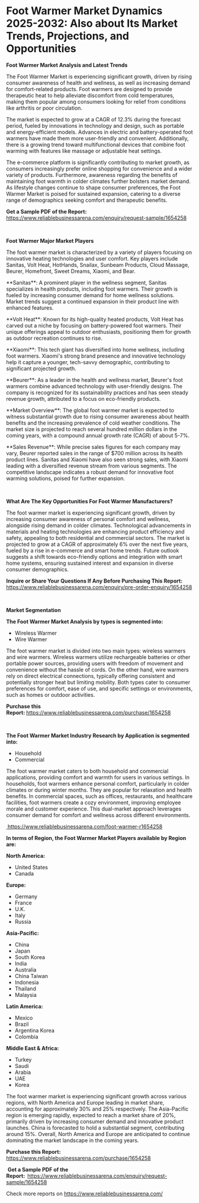 <p><h1>Foot Warmer Market Dynamics 2025-2032: Also about Its Market Trends, Projections, and Opportunities</h1></p><p><strong>Foot Warmer Market Analysis and Latest Trends</strong></p>
<p><p>The Foot Warmer Market is experiencing significant growth, driven by rising consumer awareness of health and wellness, as well as increasing demand for comfort-related products. Foot warmers are designed to provide therapeutic heat to help alleviate discomfort from cold temperatures, making them popular among consumers looking for relief from conditions like arthritis or poor circulation.</p><p>The market is expected to grow at a CAGR of 12.3% during the forecast period, fueled by innovations in technology and design, such as portable and energy-efficient models. Advances in electric and battery-operated foot warmers have made them more user-friendly and convenient. Additionally, there is a growing trend toward multifunctional devices that combine foot warming with features like massage or adjustable heat settings.</p><p>The e-commerce platform is significantly contributing to market growth, as consumers increasingly prefer online shopping for convenience and a wider variety of products. Furthermore, awareness regarding the benefits of maintaining foot warmth in colder climates further bolsters market demand. As lifestyle changes continue to shape consumer preferences, the Foot Warmer Market is poised for sustained expansion, catering to a diverse range of demographics seeking comfort and therapeutic benefits.</p></p>
<p><strong>Get a Sample PDF of the Report:&nbsp;</strong> <a href="https://www.reliablebusinessarena.com/enquiry/request-sample/1654258?utm_campaign=2930&utm_medium=2&utm_source=Github&utm_content=ia&utm_term=05042025&utm_id=foot-warmer">https://www.reliablebusinessarena.com/enquiry/request-sample/1654258</a></p>
<p>&nbsp;</p>
<p><strong>Foot Warmer Major Market Players</strong></p>
<p><p>The foot warmer market is characterized by a variety of players focusing on innovative heating technologies and user comfort. Key players include Sanitas, Volt Heat, HotHands, Snailax, Sunbeam Products, Cloud Massage, Beurer, Homefront, Sweet Dreams, Xiaomi, and Bear.</p><p>**Sanitas**: A prominent player in the wellness segment, Sanitas specializes in health products, including foot warmers. Their growth is fueled by increasing consumer demand for home wellness solutions. Market trends suggest a continued expansion in their product line with enhanced features.</p><p>**Volt Heat**: Known for its high-quality heated products, Volt Heat has carved out a niche by focusing on battery-powered foot warmers. Their unique offerings appeal to outdoor enthusiasts, positioning them for growth as outdoor recreation continues to rise.</p><p>**Xiaomi**: This tech giant has diversified into home wellness, including foot warmers. Xiaomi's strong brand presence and innovative technology help it capture a younger, tech-savvy demographic, contributing to significant projected growth.</p><p>**Beurer**: As a leader in the health and wellness market, Beurer's foot warmers combine advanced technology with user-friendly designs. The company is recognized for its sustainability practices and has seen steady revenue growth, attributed to a focus on eco-friendly products.</p><p>**Market Overview**: The global foot warmer market is expected to witness substantial growth due to rising consumer awareness about health benefits and the increasing prevalence of cold weather conditions. The market size is projected to reach several hundred million dollars in the coming years, with a compound annual growth rate (CAGR) of about 5-7%.</p><p>**Sales Revenue**: While precise sales figures for each company may vary, Beurer reported sales in the range of $700 million across its health product lines. Sanitas and Xiaomi have also seen strong sales, with Xiaomi leading with a diversified revenue stream from various segments. The competitive landscape indicates a robust demand for innovative foot warming solutions, poised for further expansion.</p></p>
<p>&nbsp;</p>
<p><strong>What Are The Key Opportunities For Foot Warmer Manufacturers?</strong></p>
<p><p>The foot warmer market is experiencing significant growth, driven by increasing consumer awareness of personal comfort and wellness, alongside rising demand in colder climates. Technological advancements in materials and heating technologies are enhancing product efficiency and safety, appealing to both residential and commercial sectors. The market is projected to grow at a CAGR of approximately 6% over the next five years, fueled by a rise in e-commerce and smart home trends. Future outlook suggests a shift towards eco-friendly options and integration with smart home systems, ensuring sustained interest and expansion in diverse consumer demographics.</p></p>
<p><strong>Inquire or Share Your Questions If Any Before Purchasing This Report:</strong> <a href="https://www.reliablebusinessarena.com/enquiry/pre-order-enquiry/1654258?utm_campaign=2930&utm_medium=2&utm_source=Github&utm_content=ia&utm_term=05042025&utm_id=foot-warmer">https://www.reliablebusinessarena.com/enquiry/pre-order-enquiry/1654258</a></p>
<p>&nbsp;</p>
<p><strong>Market Segmentation</strong></p>
<p><strong>The Foot Warmer Market Analysis by types is segmented into:</strong></p>
<p><ul><li>Wireless Warmer</li><li>Wire Warmer</li></ul></p>
<p><p>The foot warmer market is divided into two main types: wireless warmers and wire warmers. Wireless warmers utilize rechargeable batteries or other portable power sources, providing users with freedom of movement and convenience without the hassle of cords. On the other hand, wire warmers rely on direct electrical connections, typically offering consistent and potentially stronger heat but limiting mobility. Both types cater to consumer preferences for comfort, ease of use, and specific settings or environments, such as homes or outdoor activities.</p></p>
<p><strong>Purchase this Report:&nbsp;</strong><a href="https://www.reliablebusinessarena.com/purchase/1654258?utm_campaign=2930&utm_medium=2&utm_source=Github&utm_content=ia&utm_term=05042025&utm_id=foot-warmer">https://www.reliablebusinessarena.com/purchase/1654258</a></p>
<p>&nbsp;</p>
<p><strong>The Foot Warmer Market Industry Research by Application is segmented into:</strong></p>
<p><ul><li>Household</li><li>Commercial</li></ul></p>
<p><p>The foot warmer market caters to both household and commercial applications, providing comfort and warmth for users in various settings. In households, foot warmers enhance personal comfort, particularly in colder climates or during winter months. They are popular for relaxation and health benefits. In commercial spaces, such as offices, restaurants, and healthcare facilities, foot warmers create a cozy environment, improving employee morale and customer experience. This dual-market approach leverages consumer demand for comfort and wellness across different environments.</p></p>
<p><a href="https://www.reliablebusinessarena.com/foot-warmer-r1654258?utm_campaign=2930&utm_medium=2&utm_source=Github&utm_content=ia&utm_term=05042025&utm_id=foot-warmer">&nbsp;https://www.reliablebusinessarena.com/foot-warmer-r1654258</a></p>
<p><strong>In terms of Region, the Foot Warmer Market Players available by Region are:</strong></p>
<p>
    <p> <strong> North America: </strong>
        <ul>
            <li>United States</li>
            <li>Canada</li>
        </ul>
        </p> 
    <p> <strong> Europe: </strong>
        <ul>
            <li>Germany</li>
            <li>France</li>
            <li>U.K.</li>
            <li>Italy</li>
            <li>Russia</li>
        </ul>
        </p> 
    <p> <strong> Asia-Pacific: </strong>
        <ul>
            <li>China</li>
            <li>Japan</li>
            <li>South Korea</li>
            <li>India</li>
            <li>Australia</li>
            <li>China Taiwan</li>
            <li>Indonesia</li>
            <li>Thailand</li>
            <li>Malaysia</li>
        </ul>
        </p> 
    <p> <strong> Latin America: </strong>
        <ul>
            <li>Mexico</li>
            <li>Brazil</li>
            <li>Argentina Korea</li>
            <li>Colombia</li>
        </ul>
        </p> 
    <p> <strong> Middle East & Africa: </strong>
        <ul>
            <li>Turkey</li>
            <li>Saudi</li>
            <li>Arabia</li>
            <li>UAE</li>
            <li>Korea</li>
        </ul>
    </p>
    </p>
<p><p>The foot warmer market is experiencing significant growth across various regions, with North America and Europe leading in market share, accounting for approximately 30% and 25% respectively. The Asia-Pacific region is emerging rapidly, expected to reach a market share of 20%, primarily driven by increasing consumer demand and innovative product launches. China is forecasted to hold a substantial segment, contributing around 15%. Overall, North America and Europe are anticipated to continue dominating the market landscape in the coming years.</p></p>
<p><strong>Purchase this Report: </strong><a href="https://www.reliablebusinessarena.com/purchase/1654258?utm_campaign=2930&utm_medium=2&utm_source=Github&utm_content=ia&utm_term=05042025&utm_id=foot-warmer">https://www.reliablebusinessarena.com/purchase/1654258</a></p>
<p>&nbsp;<strong>Get a Sample PDF of the Report:&nbsp;&nbsp;</strong><a href="https://www.reliablebusinessarena.com/enquiry/request-sample/1654258?utm_campaign=2930&utm_medium=2&utm_source=Github&utm_content=ia&utm_term=05042025&utm_id=foot-warmer">https://www.reliablebusinessarena.com/enquiry/request-sample/1654258</a></p>
<p><strong></strong></p>
<p>Check more reports on <a href="https://www.reliablebusinessarena.com/?utm_campaign=2930&utm_medium=2&utm_source=Github&utm_content=ia&utm_term=05042025&utm_id=foot-warmer">https://www.reliablebusinessarena.com/</a></p>